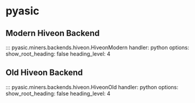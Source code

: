 # pyasic
## Modern Hiveon Backend

::: pyasic.miners.backends.hiveon.HiveonModern
    handler: python
    options:
        show_root_heading: false
        heading_level: 4

## Old Hiveon Backend
::: pyasic.miners.backends.hiveon.HiveonOld
    handler: python
    options:
        show_root_heading: false
        heading_level: 4
